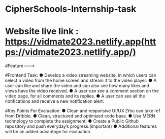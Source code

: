 # CipherSchools-Internship-task
# Website live link : https://vidmate2023.netlify.app(https://vidmate2023.netlify.app/)
#Feature--->

#Frontend Task:
● Develop a video streaming website, in which users can select a video from the home
screen and stream it to the video player.
● A user can like and share the video and can also see how many likes and views have
the video received.
● A user can see a comment section on the video page, for all comments and its
replies.
● A user can see all the notifications and receive a new notification alert.

#Key Points For Evaluation:
● Clean and responsive UI/UX [You can take ref from Dribble.
● Clean, structured and optimized code base.
● Use MERN technology to complete the assignment.
● Create a Public Github repository and push everyday’s progress.(important)
● Additional features will be an added advantage for evaluation.
